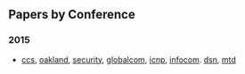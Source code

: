 ## Papers by Conference

### 2015
- [ccs](./ccs15), [oakland](./oakland15), [security](./usenixsecurity15), [globalcom](globalcom15), [icnp](./icnp2015), [infocom](./infocom2015). [dsn](./dsn15), [mtd](./mtd15)
